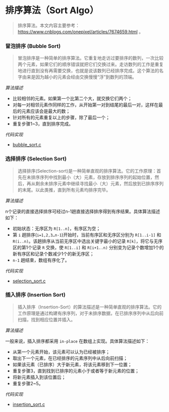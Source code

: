 # 排序算法（Sort Algo）

>   排序算法。本文内容主要参考：https://www.cnblogs.com/onepixel/articles/7674659.html 。

### 冒泡排序 (Bubble Sort)

>   冒泡排序是一种简单的排序算法。它重复地走访过要排序的数列，一次比较两个元素，如果它们的顺序错误就把它们交换过来。走访数列的工作是重复地进行直到没有再需要交换，也就是说该数列已经排序完成。这个算法的名字由来是因为越小的元素会经由交换慢慢“浮”到数列的顶端。 


*算法描述*

- 比较相邻的元素。如果第一个比第二个大，就交换它们两个；
- 对每一对相邻元素作同样的工作，从开始第一对到结尾的最后一对，这样在最后的元素应该会是最大的数；
- 针对所有的元素重复以上的步骤，除了最后一个；
- 重复步骤1~3，直到排序完成。

*代码实现*

- [bubble_sort.c](bubble_sort.c)

### 选择排序 (Selection Sort)

>   选择排序(Selection-sort)是一种简单直观的排序算法。它的工作原理：首先在未排序序列中找到最小（大）元素，存放到排序序列的起始位置，然后，再从剩余未排序元素中继续寻找最小（大）元素，然后放到已排序序列的末尾。以此类推，直到所有元素均排序完毕。 


*算法描述*

n个记录的直接选择排序可经过n-1趟直接选择排序得到有序结果。具体算法描述如下：

- 初始状态：无序区为 `R[1..n]`，有序区为空；
- 第 `i` 趟排序(`i=1,2,3…n-1`)开始时，当前有序区和无序区分别为 `R[1..i-1]` 和 `R(i..n)`。该趟排序从当前无序区中选出关键字最小的记录 `R[k]`，将它与无序区的第1个记录 `R` 交换，使 `R[1..i]` 和 `R[i+1..n)` 分别变为记录个数增加1个的新有序区和记录个数减少1个的新无序区；
- `n-1` 趟结束，数组有序化了。

*代码实现*

- [selection_sort.c](selection_sort.c)

### 插入排序 (Insertion Sort)

>   插入排序（Insertion-Sort）的算法描述是一种简单直观的排序算法。它的工作原理是通过构建有序序列，对于未排序数据，在已排序序列中从后向前扫描，找到相应位置并插入。

*算法描述*

一般来说，插入排序都采用 `in-place` 在数组上实现。具体算法描述如下：

- 从第一个元素开始，该元素可以认为已经被排序；
- 取出下一个元素，在已经排序的元素序列中从后向前扫描；
- 如果该元素（已排序）大于新元素，将该元素移到下一位置；
- 重复步骤3，直到找到已排序的元素小于或者等于新元素的位置；
- 将新元素插入到该位置后；
- 重复步骤2~5。

*代码实现*

- [insertion_sort.c](insertion_sort.c)